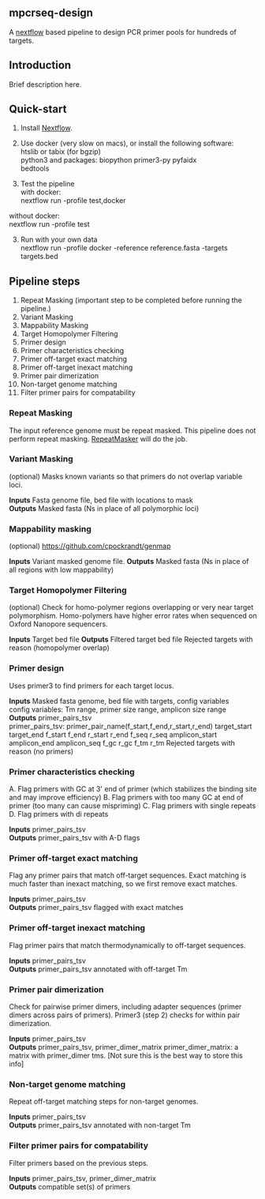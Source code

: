 ## mpcrseq-design
A [nextflow](https://nextflow.io) based pipeline to design PCR primer pools for hundreds of targets.

## Introduction
Brief description here.

## Quick-start

  1. Install [Nextflow](https://www.nextflow.io).

  2. Use docker (very slow on macs), or install the following software:  
    htslib or tabix (for bgzip)  
    python3 and packages: biopython primer3-py pyfaidx  
    bedtools  

  2. Test the pipeline  
  with docker:  
    nextflow run -profile test,docker

  without docker:  
    nextflow run -profile test


  3. Run with your own data  
    nextflow run -profile docker -reference reference.fasta -targets targets.bed

## Pipeline steps

  1. Repeat Masking (important step to be completed before running the pipeline.)
  2. Variant Masking
  3. Mappability Masking
  4. Target Homopolymer Filtering
  5. Primer design
  6. Primer characteristics checking
  7. Primer off-target exact matching
  8. Primer off-target inexact matching
  9. Primer pair dimerization
  10. Non-target genome matching
  11. Filter primer pairs for compatability

### Repeat Masking
The input reference genome must be repeat masked. This pipeline does not perform repeat masking. [RepeatMasker](http://www.repeatmasker.org) will do the job.


### Variant Masking
(optional) Masks known variants so that primers do not overlap variable loci.

**Inputs** Fasta genome file, bed file with locations to mask  
**Outputs** Masked fasta (Ns in place of all polymorphic loci)


### Mappability masking
 (optional) https://github.com/cpockrandt/genmap

**Inputs** Variant masked genome file.
**Outputs** Masked fasta (Ns in place of all regions with low mappability)


### Target Homopolymer Filtering
(optional) Check for homo-polymer regions overlapping or very near target polymorphism. Homo-polymers have higher error rates when sequenced on Oxford Nanopore sequencers.

**Inputs** Target bed file
**Outputs**
  Filtered target bed file
  Rejected targets with reason (homopolymer overlap)

### Primer design
Uses primer3 to find primers for each target locus.

**Inputs** Masked fasta genome, bed file with targets, config variables  
  config variables: Tm range, primer size range, amplicon size range  
**Outputs**
  primer_pairs_tsv  
    primer_pairs_tsv: primer_pair_name(f_start,f_end,r_start,r_end) target_start target_end f_start f_end r_start r_end f_seq r_seq amplicon_start amplicon_end amplicon_seq f_gc r_gc f_tm r_tm
  Rejected targets with reason (no primers)

### Primer characteristics checking
A. Flag primers with GC at 3' end of primer (which stabilizes the binding site and may improve efficiency)
B. Flag primers with too many GC at end of primer (too many can cause mispriming)
C. Flag primers with single repeats
D. Flag primers with di repeats

**Inputs** primer_pairs_tsv  
**Outputs** primer_pairs_tsv with A-D flags


### Primer off-target exact matching
Flag any primer pairs that match off-target sequences. Exact matching is much faster than inexact matching, so we first remove exact matches.

**Inputs** primer_pairs_tsv  
**Outputs** primer_pairs_tsv flagged with exact matches


### Primer off-target inexact matching
Flag primer pairs that match thermodynamically to off-target sequences.

**Inputs** primer_pairs_tsv  
**Outputs** primer_pairs_tsv annotated with off-target Tm


### Primer pair dimerization
Check for pairwise primer dimers, including adapter sequences (primer dimers across pairs of primers). Primer3 (step 2) checks for within pair dimerization.

**Inputs** primer_pairs_tsv  
**Outputs** primer_pairs_tsv, primer_dimer_matrix
primer_dimer_matrix: a matrix with primer_dimer tms. [Not sure this is the best way to store this info]


### Non-target genome matching
Repeat off-target matching steps for non-target genomes.

**Inputs** primer_pairs_tsv  
**Outputs** primer_pairs_tsv annotated with non-target Tm


### Filter primer pairs for compatability
Filter primers based on the previous steps.

**Inputs** primer_pairs_tsv, primer_dimer_matrix  
**Outputs** compatible set(s) of primers

